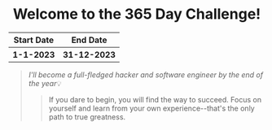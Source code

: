<h1 align="center">Welcome to the 365 Day Challenge!</h1>

<div align="center">
<table>
 <tr>
    <th>Start Date</th>
    <th>End Date</th>
 </tr>
 <tr>
   <th>1-1-2023</th>
   <th>31-12-2023</th>
 </tr>
</table>
</div>


> *I'll become a full-fledged hacker and software engineer by the end of the year*:bulb:
>> If you dare to begin, you will find the way to succeed. Focus on yourself and learn from your own experience--that's the only path to true greatness.
